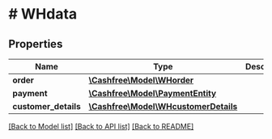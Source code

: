 # # WHdata

## Properties

Name | Type | Description | Notes
------------ | ------------- | ------------- | -------------
**order** | [**\Cashfree\Model\WHorder**](WHorder.md) |  | [optional]
**payment** | [**\Cashfree\Model\PaymentEntity**](PaymentEntity.md) |  | [optional]
**customer_details** | [**\Cashfree\Model\WHcustomerDetails**](WHcustomerDetails.md) |  | [optional]

[[Back to Model list]](../../README.md#models) [[Back to API list]](../../README.md#endpoints) [[Back to README]](../../README.md)
